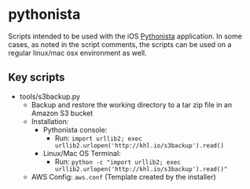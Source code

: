 # pythonista

Scripts intended to be used with the iOS [Pythonista](http://omz-software.com/pythonista/) application. In some cases, as noted in the script comments, the scripts can be used on a regular linux/mac osx environment as well.

## Key scripts

- tools/s3backup.py
  - Backup and restore the working directory to a tar zip file in an Amazon S3 bucket
  - Installation:
    - Pythonista console:
      - Run: `import urllib2; exec urllib2.urlopen('http://khl.io/s3backup').read()`
    - Linux/Mac OS Terminal:
      - Run: `python -c "import urllib2; exec urllib2.urlopen('http://khl.io/s3backup').read()"`
  - AWS Config: `aws.conf` (Template created by the installer)
